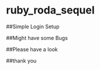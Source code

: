 # ruby_roda_sequel

##Simple Login Setup 

##Might have some Bugs 

##Please have a look 

##thank you
